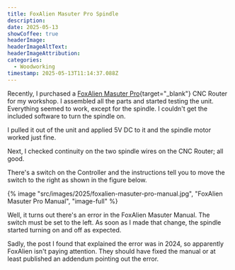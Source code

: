 ```yaml
---
title: FoxAlien Masuter Pro Spindle
description: 
date: 2025-05-13
showCoffee: true
headerImage: 
headerImageAltText: 
headerImageAttribution: 
categories: 
  - Woodworking
timestamp: 2025-05-13T11:14:37.088Z
---
```


Recently, I purchased a [FoxAlien Masuter Pro](https://www.foxalien.com/collections/masuter-series){target="_blank"} CNC Router for my workshop. I assembled all the parts and started testing the unit. Everything seemed to work, except for the spindle. I couldn't get the included software to turn the spindle on. 

I pulled it out of the unit and applied 5V DC to it and the spindle motor worked just fine.

Next, I checked continuity on the two spindle wires on the CNC Router; all good. 

There's a switch on the Controller and the instructions tell you to move the switch to the right as shown in the figure below.

{% image "src/images/2025/foxalien-masuter-pro-manual.jpg", "FoxAlien Masuter Pro Manual", "image-full" %}

Well, it turns out there's an error in the FoxAlien Masuter Manual. The switch must be set to the left. As soon as I made that change, the spindle started turning on and off as expected.

Sadly, the post I found that explained the error was in 2024, so apparently FoxAlien isn't paying attention. They should have fixed the manual or at least published an addendum pointing out the error.